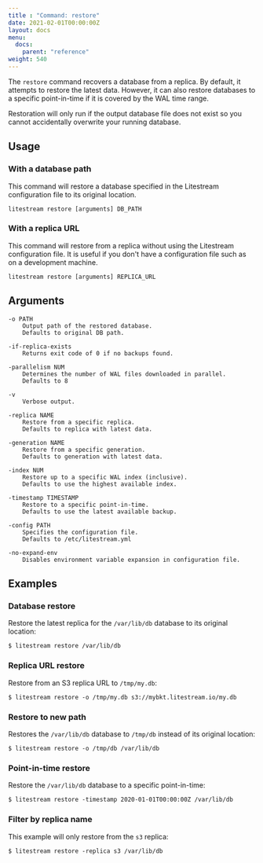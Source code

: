 ```yaml
---
title : "Command: restore"
date: 2021-02-01T00:00:00Z
layout: docs
menu:
  docs:
    parent: "reference"
weight: 540
---
```


The `restore` command recovers a database from a replica. By default, it
attempts to restore the latest data. However, it can also restore databases
to a specific point-in-time if it is covered by the WAL time range.

Restoration will only run if the output database file does not exist so you
cannot accidentally overwrite your running database.


## Usage

### With a database path

This command will restore a database specified in the Litestream configuration
file to its original location.

```
litestream restore [arguments] DB_PATH
```


### With a replica URL

This command will restore from a replica without using the Litestream
configuration file. It is useful if you don't have a configuration file such
as on a development machine.

```
litestream restore [arguments] REPLICA_URL
```


## Arguments

```
-o PATH
    Output path of the restored database.
    Defaults to original DB path.

-if-replica-exists
    Returns exit code of 0 if no backups found.

-parallelism NUM
    Determines the number of WAL files downloaded in parallel.
    Defaults to 8

-v
    Verbose output.

-replica NAME
    Restore from a specific replica.
    Defaults to replica with latest data.

-generation NAME
    Restore from a specific generation.
    Defaults to generation with latest data.

-index NUM
    Restore up to a specific WAL index (inclusive).
    Defaults to use the highest available index.

-timestamp TIMESTAMP
    Restore to a specific point-in-time.
    Defaults to use the latest available backup.

-config PATH
    Specifies the configuration file.
    Defaults to /etc/litestream.yml

-no-expand-env
    Disables environment variable expansion in configuration file.
```


## Examples

### Database restore

Restore the latest replica for the `/var/lib/db` database to its original
location:

```
$ litestream restore /var/lib/db
```

### Replica URL restore

Restore from an S3 replica URL to `/tmp/my.db`:

```
$ litestream restore -o /tmp/my.db s3://mybkt.litestream.io/my.db
```

### Restore to new path

Restores the `/var/lib/db` database to `/tmp/db` instead of its original location:

```
$ litestream restore -o /tmp/db /var/lib/db
```

### Point-in-time restore


Restore the `/var/lib/db` database to a specific point-in-time:

```
$ litestream restore -timestamp 2020-01-01T00:00:00Z /var/lib/db
```

### Filter by replica name

This example will only restore from the `s3` replica:

```
$ litestream restore -replica s3 /var/lib/db
```

